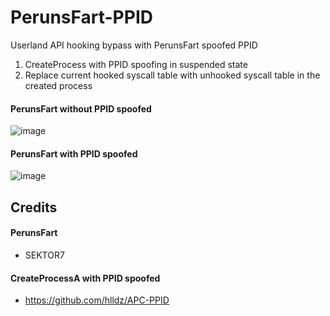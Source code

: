 # PerunsFart-PPID
Userland API hooking bypass with PerunsFart spoofed PPID
1. CreateProcess with PPID spoofing in suspended state
2. Replace current hooked syscall table with unhooked syscall table in the created process

#### PerunsFart without PPID spoofed
![image](https://user-images.githubusercontent.com/21979646/177043214-50bccaff-f88e-4231-8118-57f9d8781e1c.png)

#### PerunsFart with PPID spoofed
![image](https://user-images.githubusercontent.com/21979646/177043222-e6e4cffd-c7ae-4532-8a3b-7611e7113b40.png)

## Credits

#### PerunsFart
- SEKTOR7

#### CreateProcessA with PPID spoofed
- https://github.com/hlldz/APC-PPID

